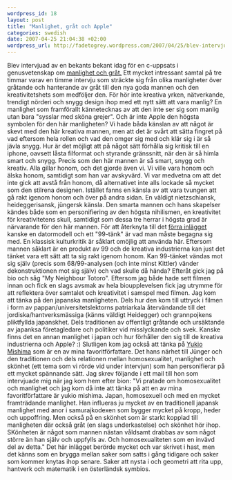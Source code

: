 ```yaml
--- 
wordpress_id: 18 
layout: post
title: "Manlighet, gråt och Apple" 
categories: swedish 
date: 2007-04-25 21:04:38 +02:00 
wordpress_url: http://fadetogrey.wordpress.com/2007/04/25/blev-intervjuad-av-en-bekants-bekant/ 
---
```


Blev intervjuad av en bekants bekant idag för en c-uppsats i genusvetenskap om [manlighet och gråt.](http://www.toomuchsexy.org/index/weblog/comments/crying_men/ "manlighet och gråt.") Ett mycket intressant samtal på tre timmar varav en timme intervju som sträckte sig från olika manligheter över gråtande och hanterande av gråt till den nya goda mannen och den kreativitetshets som medföljer den. För hör inte kreativa yrken, nätverkande, trendigt nörderi och snygg design ihop med ett nytt sätt att vara manlig? En manlighet som framförallt kännetecknas av att den inte ser sig som manlig utan bara "sysslar med sköna grejer". Och är inte Apple den högsta symbolen för den här manligheten? Vi hade båda känslan av att något är skevt med den här kreativa mannen, men att det är svårt att sätta fingret på vad eftersom hela rollen och vad den omger sig med och klär sig i är så jävla snygg. Hur är det möjligt att på något sätt förhålla sig kritisk till en iphone, oavsett låsta filformat och styrande gränssnitt, när den är så himla smart och snygg. Precis som den här mannen är så smart, snygg och kreativ. Alla gillar honom, och det gjorde även vi. Vi ville vara honom och älska honom, samtidigt som han var avskyvärd. Vi var medvetna om att det inte gick att avstå från honom, då alternativet inte alls lockade så mycket som den stilrena designen. Istället fanns en känsla av att vara tvungen att gå rakt igenom honom och över på andra sidan. En väldigt nietzschiansk, heideggerisansk, jüngersk känsla. Den smarta mannen och hans skapelser kändes både som en personifiering av den högsta nihilismen, en kreativitet för kreativitetens skull, samtidigt som dessa tre herrar i högsta grad är närvarande för den här mannen. För att återknyta till det [förra inlägget](http://fadetogrey.wordpress.com/2007/04/19/tva-recensioner/ "förra inlägget") kanske en datormodell och ett "99-tänk" är vad man måste begagna sig med. En klassisk kulturkritik är såklart omöjlig att använda här. Eftersom mannen såklart är en produkt av 99 och de kreativa industrierna kan just det tänket vara ett sätt att ta sig rakt igenom honom. Kan 99-tänket vändas mot sig själv (precis som 68/99-analysen (och inte minst Kittler) vänder dekonstruktionen mot sig själv) och vad skulle då hända? Efteråt gick jag på bio och såg "My Neighbour Totoro". Eftersom jag både hade sett filmen innan och fick en slags avsmak av hela bioupplevelsen fick jag utrymme för att reflektera över samtalet och kreativitet i samspel med filmen. Jag kom att tänka på den japanska manligheten. Dels hur den kom till uttryck i filmen i form av pappan/universitetslektorns patriarkala återvändande till det jordiska/hantverksmässiga (känns väldigt Heidegger) och grannpojkens pliktfyllda japanskhet. Dels traditionen av offentligt gråtande och ursäktande av japanksa företagledare och politiker vid misslyckande och svek. Kanske finns det en annan manlighet i japan och hur förhåller den sig till de kreativa industrierna och Apple? :) Slutligen kom jag också att tänka på [Yukio Mishima](http://haecceitas.blogsome.com/category/tradgardsmasteri/ "Yukio Mishima") som är en av mina favoritförfattare. Det hans närhet till Jünger och den traditionen och dels relationen mellan homosexualitet, manlighet och skönhet (ett tema som vi rörde vid under intervjun) som han personifierar på ett mycket spännande sätt. Jag skrev följande i ett mail till hon som intervjuade mig när jag kom hem efter bion: "Vi pratade om homosexualitet och manlighet och jag kom då inte att tänka på att en av mina favoritförfattare är yukio mishima. Japan, homosexuell och med en mycket framträdande manlighet. Han influeras ju mycket av en traditionell japansk manlighet med anor i samurajkodexen som bygger mycket på kropp, heder och uppoffring. Men också på en skönhet som är starkt kopplad till manligheten där också gråt (en slags underkastelse) och skönhet hör ihop. SKönheten är något som mannen nästan våldsamt drabbas av som något större än han själv och uppfylls av. Och homosexualiteten som en invävd del av detta." Det här inlägget berörde mycket och var skrivet i hast, men det känns som en brygga mellan saker som satts i gång tidigare och saker som kommer knytas ihop senare. Saker att nysta i och geometri att rita upp, hantverk och matematik i en österländsk symbios. 